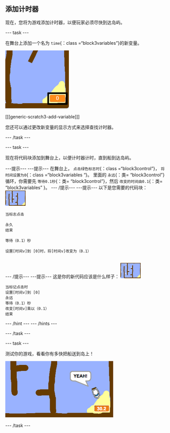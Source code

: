 ## 添加计时器

现在，您将为游戏添加计时器，以便玩家必须尽快到达岛屿。

\--- task \---

在舞台上添加一个名为 `time`{：class =“block3variables”}的新变量。

![截屏](images/boat-variable-annotated.png)

[[[generic-scratch3-add-variable]]]

您还可以通过更改新变量的显示方式来选择查找计时器。

\--- /task \---

\--- task \---

现在将代码块添加到舞台上，以便计时器计时，直到船到达岛屿。

\---提示\--- \---提示\--- 在舞台上， `点击绿色标志时`{：class =“block3control”}， `将时间设置为0`{：class =“block3variables “}。 里面的 `永远`{：类= “block3control”}循环，你需要先 `等待0.1秒`{：类= “block3control”}，然后 `改变的时间由0.1`{：类= “block3variables” }。 \--- /提示\--- \---提示\--- 以下是您需要的代码块： ![阶段](images/stage.png)

```blocks3
当标志点击

永久
结束

等待（0.1）秒

设置[时间v]到 [0]时，将[时间v]改变为（0.1）


```

\--- /提示\--- \---提示\--- 这是你的新代码应该是什么样子： ![阶段](images/stage.png)

```blocks3
当标记点击时
设置[时间v]到 [0]
永远
等待（0.1）秒
改变[时间v]乘以（0.1）
结束
```

\--- /hint \--- \--- /hints \---

\--- /task \---

\--- task \---

测试你的游戏，看看你有多快把船送到岛上！

![截屏](images/boat-variable-test.png)

\--- /task \---